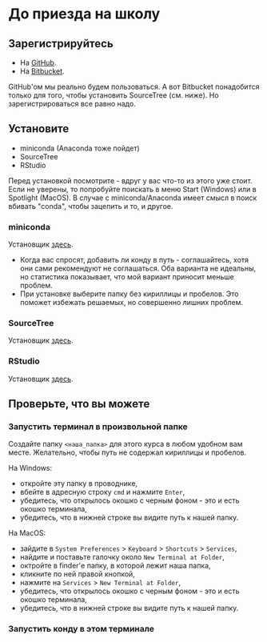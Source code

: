 # До приезда на школу

## Зарегистрируйтесь

- На [GitHub](https://github.com/).
- На [Bitbucket](https://bitbucket.org/).

GitHub'ом мы реально будем пользоваться.
А вот Bitbucket понадобится только для того, чтобы установить SourceTree (см. ниже).
Но зарегистрироваться все равно надо.


## Установите

* miniconda (Anaconda тоже пойдет)
* SourceTree
* RStudio

Перед установкой посмотрите - вдруг у вас что-то из этого уже стоит.
Если не уверены, то попробуйте поискать в меню Start (Windows) или в Spotlight (MacOS).
В случае с miniconda/Anaconda имеет смысл в поиск вбивать "conda", чтобы зацепить и то, и другое.

### miniconda

Установщик [здесь](https://docs.conda.io/en/latest/miniconda.html).

- Когда вас спросят, добавить ли конду в путь - соглашайтесь, хотя они сами рекомендуют не соглашаться. Оба варианта не идеальны, но статистика показывает, что мой вариант приносит меньше проблем.
- При установке выберите папку без кириллицы и пробелов. Это поможет избежать решаемых, но совершенно лишних проблем.

### SourceTree

Установщик [здесь](https://www.sourcetreeapp.com/).

### RStudio

Установщик [здесь](https://rstudio.com/products/rstudio/download/).


## Проверьте, что вы можете

### Запустить терминал в произвольной папке

Создайте папку `<наша_папка>` для этого курса в любом удобном вам месте.
Желательно, чтобы путь не содержал кириллицы и пробелов.

На Windows: 

- откройте эту папку в проводнике,
- вбейте в адресную строку `cmd` и нажмите `Enter`,
- убедитесь, что открылось окошко с черным фоном - это и есть окошко терминала,
- убедитесь, что в нижней строке вы видите путь к нашей папку.

На MacOS:

- зайдите в `System Preferences` > `Keyboard` > `Shortcuts` > `Services`, 
- найдите и поставьте галочку около `New Terminal at Folder`,
- октройте в finder'е папку, в которой лежит наша папка,
- кликните по ней правой кнопкой,
- нажмите на `Services` > `New Terminal at Folder`,
- убедитесь, что открылось окошко с черным фоном - это и есть окошко терминала,
- убедитесь, что в нижней строке вы видите путь к нашей папку.

### Запустить конду в этом терминале
